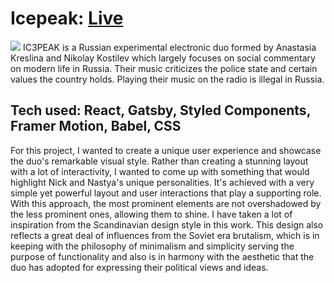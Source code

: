 # Icepeak: <a href="https://icepeak-blxssxd.netlify.app/" target="_blank">Live</a>

<a href="https://icepeak-blxssxd.netlify.app/" target="_blank"><img src="./icepeak.gif" /></a>
IC3PEAK is a Russian experimental electronic duo formed by Anastasia Kreslina and Nikolay Kostilev which largely focuses on social commentary on modern life in Russia.
Their music criticizes the police state and certain values the country
holds. Playing their music on the radio is illegal in Russia.

## Tech used: React, Gatsby, Styled Components, Framer Motion, Babel, CSS

For this project, I wanted to create a unique user experience and showcase the duo's remarkable visual style. Rather than creating a stunning layout with a lot of interactivity, I wanted to come up with something that would highlight Nick and Nastya's unique personalities. It's achieved with a very simple yet powerful layout and user interactions that play a supporting role. With this approach, the most prominent elements are not overshadowed by the less prominent ones, allowing them to shine. I have taken a lot of inspiration from the Scandinavian design style in this work. This design also reflects a great deal of influences from the Soviet era brutalism, which is in keeping with the philosophy of minimalism and simplicity serving the purpose of functionality and also is in harmony with the aesthetic that the duo has adopted for expressing their political views and ideas.
